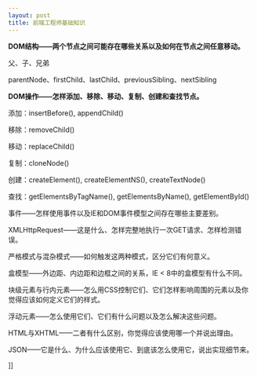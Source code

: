```yaml
---
layout: post
title: 前端工程师基础知识
---
```

<p><strong>DOM结构——两个节点之间可能存在哪些关系以及如何在节点之间任意移动。</strong></p>
<p>父、子、兄弟</p>
<p>parentNode、firstChild、lastChild、previousSibling、nextSibling</p>
<p><strong>DOM操作——怎样添加、移除、移动、复制、创建和查找节点。</strong></p>
<p>添加：insertBefore(), appendChild()</p>
<p>移除：removeChild()</p>
<p>移动：replaceChild()</p>
<p>复制：cloneNode()</p>
<p>创建：createElement(), createElementNS(), createTextNode()</p>
<p>查找：getElementsByTagName(), getElementsByName(), getElementById()</p>
<p>事件——怎样使用事件以及IE和DOM事件模型之间存在哪些主要差别。</p>
<p>XMLHttpRequest——这是什么、怎样完整地执行一次GET请求、怎样检测错误。</p>
<p>严格模式与混杂模式——如何触发这两种模式，区分它们有何意义。</p>
<p>盒模型——外边距、内边距和边框之间的关系，IE &lt; 8中的盒模型有什么不同。</p>
<p>块级元素与行内元素——怎么用CSS控制它们、它们怎样影响周围的元素以及你觉得应该如何定义它们的样式。</p>
<p>浮动元素——怎么使用它们、它们有什么问题以及怎么解决这些问题。</p>
<p>HTML与XHTML——二者有什么区别，你觉得应该使用哪一个并说出理由。</p>
<p>JSON——它是什么、为什么应该使用它、到底该怎么使用它，说出实现细节来。</p>]]